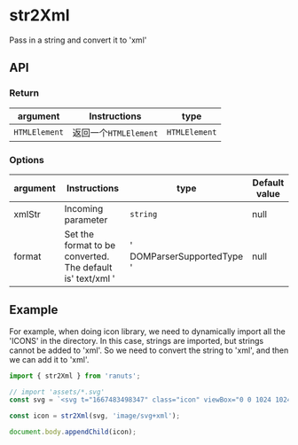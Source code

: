 # str2Xml

Pass in a string and convert it to 'xml'

## API

### Return

| argument      | Instructions          | type          |
| ------------- | --------------------- | ------------- |
| `HTMLElement` | 返回一个`HTMLElement` | `HTMLElement` |

### Options

| argument | Instructions                                               | type                       | Default value |
| -------- | ---------------------------------------------------------- | -------------------------- | ------------- |
| xmlStr   | Incoming parameter                                         | `string`                   | null          |
| format   | Set the format to be converted. The default is' text/xml ' | ' DOMParserSupportedType ' | null          |

## Example

For example, when doing icon library, we need to dynamically import all the 'ICONS' in the directory. In this case, strings are imported, but strings cannot be added to 'xml'.
So we need to convert the string to 'xml', and then we can add it to 'xml'.

```js
import { str2Xml } from 'ranuts';

// import 'assets/*.svg'
const svg = `<svg t="1667483498347" class="icon" viewBox="0 0 1024 1024" version="1.1" xmlns="http://www.w3.org/2000/svg" p-id="8544" width="200" height="200"><path d="M858.5 763.6c-18.9-44.8-46.1-85-80.6-119.5-34.5-34.5-74.7-61.6-119.5-80.6-0.4-0.2-0.8-0.3-1.2-0.5C719.5 518 760 444.7 760 362c0-137-111-248-248-248S264 225 264 362c0 82.7 40.5 156 102.8 201.1-0.4 0.2-0.8 0.3-1.2 0.5-44.8 18.9-85 46-119.5 80.6-34.5 34.5-61.6 74.7-80.6 119.5C146.9 807.5 137 854 136 901.8c-0.1 4.5 3.5 8.2 8 8.2h60c4.4 0 7.9-3.5 8-7.8 2-77.2 33-149.5 87.8-204.3 56.7-56.7 132-87.9 212.2-87.9s155.5 31.2 212.2 87.9C779 752.7 810 825 812 902.2c0.1 4.4 3.6 7.8 8 7.8h60c4.5 0 8.1-3.7 8-8.2-1-47.8-10.9-94.3-29.5-138.2zM512 534c-45.9 0-89.1-17.9-121.6-50.4S340 407.9 340 362c0-45.9 17.9-89.1 50.4-121.6S466.1 190 512 190s89.1 17.9 121.6 50.4S684 316.1 684 362c0 45.9-17.9 89.1-50.4 121.6S557.9 534 512 534z" p-id="8545"></path></svg>`;

const icon = str2Xml(svg, 'image/svg+xml');

document.body.appendChild(icon);
```
